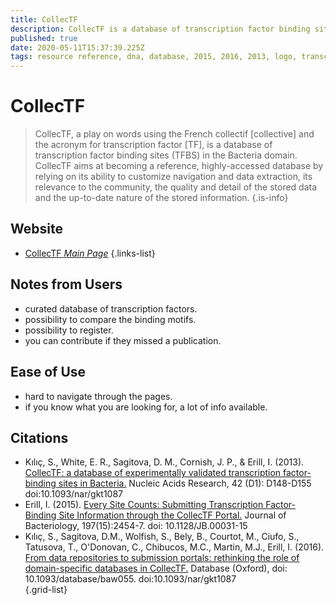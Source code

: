 ```yaml
---
title: CollecTF
description: CollecTF is a database of transcription factor binding sites (TFBS) in the Bacteria domain.
published: true
date: 2020-05-11T15:37:39.225Z
tags: resource reference, dna, database, 2015, 2016, 2013, logo, transcription
---
```


# CollecTF

> CollecTF, a play on words using the French collectif [collective] and the acronym for transcription factor [TF], is a database of transcription factor binding sites (TFBS) in the Bacteria domain.
&NewLine;
CollecTF aims at becoming a reference, highly-accessed database by relying on its ability to customize navigation and data extraction, its relevance to the community, the quality and detail of the stored data and the up-to-date nature of the stored information.
{.is-info}

## Website

- [CollecTF *Main Page*](http://collectf.umbc.edu/browse/home/)
{.links-list}

## Notes from Users
- curated database of transcription factors.
- possibility to compare the binding motifs.
- possibility to register.
- you can contribute if they missed a publication.

## Ease of Use
- hard to navigate through the pages.
- if you know what you are looking for, a lot of info available.

## Citations

- Kılıç, S., White, E. R., Sagitova, D. M., Cornish, J. P., & Erill, I. (2013). [CollecTF: a database of experimentally validated transcription factor-binding sites in Bacteria.](https://academic.oup.com/database/article/doi/10.1093/database/baw055/2630369) Nucleic Acids Research, 42 (D1): D148-D155 doi:10.1093/nar/gkt1087 
- Erill, I. (2015). [Every Site Counts: Submitting Transcription Factor-Binding Site Information through the CollecTF Portal.](https://jb.asm.org/content/197/15/2454.long) Journal of Bacteriology, 197(15):2454-7. doi: 10.1128/JB.00031-15
- Kılıç, S., Sagitova, D.M., Wolfish, S., Bely, B., Courtot, M., Ciufo, S., Tatusova, T., O'Donovan, C., Chibucos, M.C., Martin, M.J., Erill, I. (2016). [From data repositories to submission portals: rethinking the role of domain-specific databases in CollecTF.](https://academic.oup.com/nar/article/42/D1/D156/1051934) Database (Oxford), doi: 10.1093/database/baw055. doi:10.1093/nar/gkt1087	
{.grid-list}